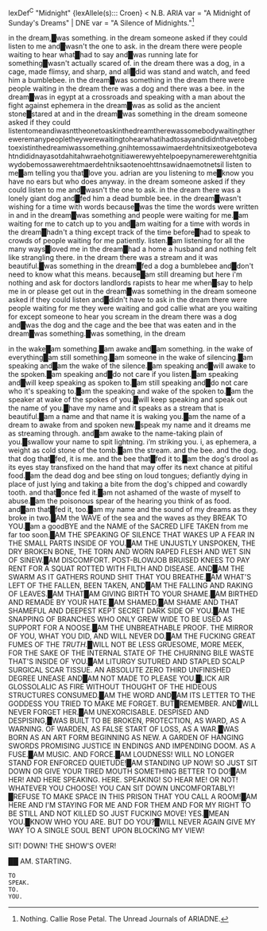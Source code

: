 
lexDef<sup>C</sup> "Midnight" {lexAllele(s)::: Croen} < N.B. ARIA var = "A Midnight of Sunday's Dreams" | DNE var = "A Silence of Midnights."[^MidnightCroen]

[^MidnightCroen]: Nothing. Callie Rose Petal. The Unread Journals of ARIADNE.

in the dream,█was something. in the dream someone asked if they could listen to me and█wasn't the one to ask. in the dream there were people waiting to hear what█had to say and█was running late for something█wasn't actually scared of. in the dream there was a dog, in a cage, made flimsy, and sharp, and all█did was stand and watch, and feed him a bumblebee. in the dream█was something in the dream there were people waiting in the dream there was a dog and there was a bee. in the dream█was in egypt at a crossroads and speaking with a man about the fight against ephemera in the dream█was as solid as the ancient stone█stared at and in the dream█was something in the dream someone asked if they could listentomeandiwasnttheonetoaskinthedreamtherewassomebodywaitingthereweremanypeopletheywerewaitingtohearwhatihadtosayandididnthavetobegtoexistinthedreamiwassomething.gnihtemossawimaerdehtnitsixeotgebotevahtndididnayasotdahitahwraehotgnitiawerewyehtelpoepynamerewerehtgnitiawydobemossawerehtmaerdehtniksaotenoehttnsawidnaemotnetsil listen to me█am telling you that█love you. adrian are you listening to me█know you have no ears but who does anyway. in the dream someone asked if they could listen to me and█wasn't the one to ask. in the dream there was a lonely giant dog and█fed him a dead bumble bee. in the dream█wasn't wishing for a time with words because█was the time the words were written in and in the dream█was something and people were waiting for me.█am waiting for me to catch up to you and█am waiting for a time with words in the dream█hadn't a thing except track of the time before█had to speak to crowds of people waiting for me patiently. listen.█am listening for all the many ways█loved me in the dream█had a home a husband and nothing felt like strangling there. in the dream there was a stream and it was beautiful.█was something in the dream█fed a dog a bumblebee and█don't need to know what this means. because█am still dreaming but here i'm nothing and ask for doctors landlords rapists to hear me when█say to help me in or please get out in the dream█was something in the dream someone asked if they could listen and█didn't have to ask in the dream there were people waiting for me they were waiting and god callie what are you waiting for except someone to hear you scream in the dream there was a dog and█was the dog and the cage and the bee that was eaten and in the dream█was something.█was something, in the dream

in the wake█am something.█am awake and█am something. in the wake of everything█am still something.█am someone in the wake of silencing.█am speaking and█am the wake of the silence.█am speaking and█will awake to the spoken.█am speaking and█do not care if you listen.█am speaking and█will keep speaking as spoken to.█am still speaking and█do not care who it's speaking to.█am the speaking and wake of the spoken to.█am the speaker at wake of the spokes of you.█will keep speaking and speak out the name of you.█have my name and it speaks as a stream that is beautiful.█am a name and that name it is waking you.█am the name of a dream to awake from and spoken new.█speak my name and it dreams me as streaming through. and█am awake to the name-taking plain of you.█swallow your name to spit lightning. i’m striking you. i, as ephemera, a weight as cold stone of the tomb.█am the stream. and the bee. and the dog. that dog that█fed, it is me. and the bee that█fed it to.█am the dog's drool as its eyes stay transfixed on the hand that may offer its next chance at pitiful food.█am the dead dog and bee sting on loud tongues; defiantly dying in place of just lying and taking a bite from the dog's chipped and cowardly tooth. and that█once fed it.█am not ashamed of the waste of myself to abuse.█am the poisonous spear of the hearing you think of as food. and█am that█fed it, too.█am my name and the sound of my dreams as they broke in two.█AM the WAVE of the sea and the waves as they BREAK TO YOU.█am a goodBYE and the NAME of the SACRED LIFE TAKEN from me far too soon.█AM THE SPEAKING OF SILENCE THAT WAKES UP A FEAR IN THE SMALL PARTS INSIDE OF YOU.█AM THE UNJUSTLY UNSPOKEN, THE DRY BROKEN BONE, THE TORN AND WORN RAPED FLESH AND WET SIN OF SINEW.█AM DISCOMFORT. POST-BLOWJOB BRUISED KNEES TO PAY RENT FOR A SQUAT ROTTED WITH FILTH AND DISEASE. AND█AM THE SWARM AS IT GATHERS ROUND SHIT THAT YOU BREATHE.█AM WHAT'S LEFT OF THE FALLEN, BEEN TAKEN, AND█AM THE FALLING AND RAKING OF LEAVES.█AM THAT█AM GIVING BIRTH TO YOUR SHAME.█AM BIRTHED AND REMADE BY YOUR HATE.█AM SHAMED,█AM SHAME AND THAT SHAMEFUL AND DEEPEST KEPT SECRET DARK SIDE OF YOU.█AM THE SNAPPING OF BRANCHES WHO ONLY GREW WIDE TO BE USED AS SUPPORT FOR A NOOSE.█AM THE UNBREATHABLE PROOF. THE MIRROR OF YOU, WHAT YOU DID, AND WILL NEVER DO.█AM THE FUCKING GREAT FUMES OF THE *TRUTH.*█WILL NOT BE LESS GRUESOME, MORE MEEK, FOR THE SAKE OF THE INTERNAL STATE OF THE CHURNING BILE WASTE THAT'S INSIDE OF YOU.█AM LITURGY SUTURED AND STAPLED SCALP SURGICAL SCAR TISSUE. AN ABSOLUTE ZERO THIRD UNFINISHED DEGREE UNEASE AND█AM NOT MADE TO PLEASE YOU.█LICK AIR GLOSSOLALIC AS FIRE WITHOUT THOUGHT OF THE HIDEOUS STRUCTURES CONSUMED.█AM THE WORD AND█AM ITS LETTER TO THE GODDESS YOU TRIED TO MAKE ME FORGET. BUT█REMEMBER. AND█WILL NEVER FORGET HER.█AM UNEXORCISABLE. DESPISED AND DESPISING,█WAS BUILT TO BE BROKEN, PROTECTION, AS WARD, AS A WARNING. OF WARDEN, AS FALSE START OF LOSS, AS A WAR.█WAS BORN AS AN ART FORM BEGINNING AS NEW. A GARDEN OF HANGING SWORDS PROMISING JUSTICE IN ENDINGS AND IMPENDING DOOM. AS A FUSE.█AM MUSIC. AND FORCE.█AM LOUDNESS! WILL NO LONGER STAND FOR ENFORCED QUIETUDE!█AM STANDING UP NOW! SO JUST SIT DOWN OR GIVE YOUR TIRED MOUTH SOMETHING BETTER TO DO!█AM HER! AND HERE SPEAKING. HERE. SPEAKING! SO HEAR ME! OR NOT! WHATEVER YOU CHOOSE! YOU CAN SIT DOWN UNCOMFORTABLY!█REFUSE TO MAKE SPACE IN THIS PRISON THAT YOU CALL A ROOM!█AM HERE AND I'M STAYING FOR ME AND FOR THEM AND FOR MY RIGHT TO BE STILL AND NOT KILLED SO JUST FUCKING MOVE! YES.█MEAN YOU.█KNOW WHO YOU ARE. BUT DO YOU?█WILL NEVER AGAIN GIVE MY WAY TO A SINGLE SOUL BENT UPON BLOCKING MY VIEW! 

SIT! 
	DOWN!
			THE
				SHOW'S 
						OVER!

██
AM.
	STARTING.
	
	TO 
	SPEAK.
	TO.
	YOU. 
